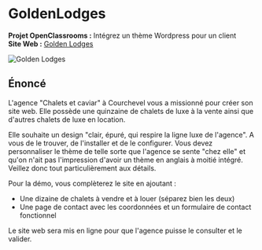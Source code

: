 # GoldenLodges
__Projet OpenClassrooms :__ Intégrez un thème Wordpress pour un client  
__Site Web :__ [Golden Lodges](https://golden-lodges.000webhostapp.com)  

![Golden Lodges](https://media.licdn.com/media-proxy/ext?w=800&h=800&f=n&hash=dDM7%2FKqF8EuY59CybTjY8IZpS4c%3D&ora=1%2CaFBCTXdkRmpGL2lvQUFBPQ%2CxAVta5g-0R6jnhodx1Ey9KGTqAGj6E5DQJHUA3L0CHH05IbfPWjqfc_dfuSi8UBELCRQjQA0Lry1STfmEY61LYvoL415gpLtd5D5agYUbhl4j3lK6w)

## Énoncé

L'agence "Chalets et caviar" à Courchevel vous a missionné pour créer son site web. Elle possède une quinzaine de chalets de luxe à la vente ainsi que d'autres chalets de luxe en location.

Elle souhaite un design "clair, épuré, qui respire la ligne luxe de l'agence". A vous de le trouver, de l'installer et de le configurer. Vous devez personnaliser le thème de telle sorte que l'agence se sente "chez elle" et qu'on n'ait pas l'impression d'avoir un thème en anglais à moitié intégré. Veillez donc tout particulièrement aux détails.

Pour la démo, vous complèterez le site en ajoutant :  
*	Une dizaine de chalets à vendre et à louer (séparez bien les deux)  
*	Une page de contact avec les coordonnées et un formulaire de contact fonctionnel

Le site web sera mis en ligne pour que l'agence puisse le consulter et le valider.
